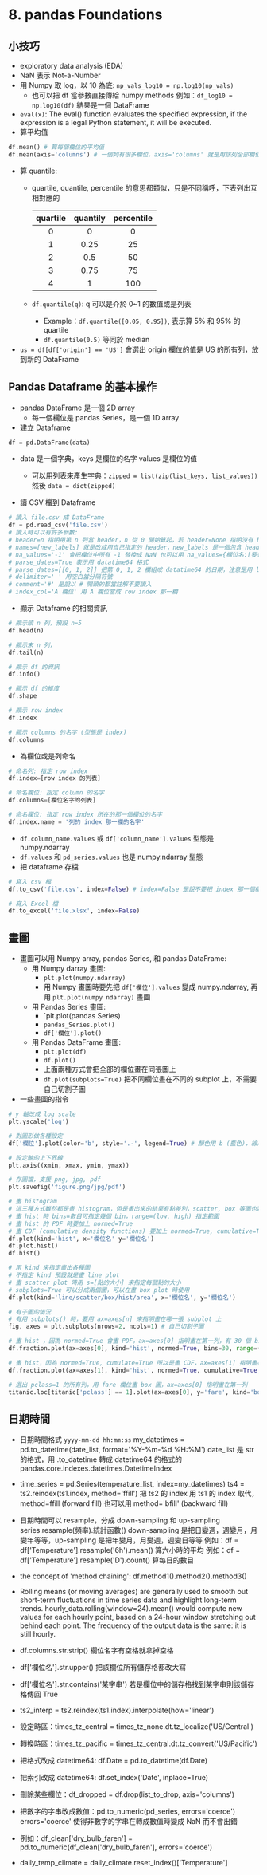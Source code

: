 # 8. pandas Foundations

## 小技巧
* exploratory data analysis (EDA)
* NaN 表示 Not-a-Number
* 用 Numpy 取 log，以 10 為底: `np_vals_log10 = np.log10(np_vals)`
  *  也可以把 df 當參數直接傳給 numpy methods 例如：`df_log10 = np.log10(df)` 結果是一個 DataFrame
* `eval(x)`: The eval() function evaluates the specified expression, if the expression is a legal Python statement, it will be executed.
* 算平均值

```python
df.mean() # 算每個欄位的平均值
df.mean(axis='columns') # 一個列有很多欄位，axis='columns' 就是用該列全部欄位來算此列的平均值
```

* 算 quantile: 
  * quartile, quantile, percentile 的意思都類似，只是不同稱呼，下表列出互相對應的

  	|quartile|quantily|percentile|
  	|:---:|:---:|:---:|
  	|0|0|0|
  	|1|0.25|25|
  	|2|0.5|50|
  	|3|0.75|75|
  	|4|1|100|
   
  * `df.quantile(q)`: q 可以是介於 0~1 的數值或是列表
    *  Example：`df.quantile([0.05, 0.95])`, 表示算 5% 和 95% 的 quartile
    *  `df.quantile(0.5)` 等同於 median
* `us = df[df['origin'] == 'US']` 會選出 origin 欄位的值是 US 的所有列，放到新的 DataFrame


## Pandas Dataframe 的基本操作
* pandas DataFrame 是一個 2D array 
  * 每一個欄位是 pandas Series，是一個 1D array
* 建立 Dataframe

```python
df = pd.DataFrame(data)
```

  * data 是一個字典，keys 是欄位的名字 values 是欄位的值
    * 可以用列表來產生字典：`zipped = list(zip(list_keys, list_values))` 然後 `data = dict(zipped)`

* 讀 CSV 檔到 Dataframe

```python
# 讀入 file.csv 成 DataFrame
df = pd.read_csv('file.csv')
# 讀入時可以有許多參數:
# header=n 指明用第 n 列當 header，n 從 0 開始算起，若 header=None 指明沒有 header
# names=[new_labels] 就是改成用自己指定的 header，new_labels 是一個包含 header 的列表，指明每一個欄位的名字
# na_values='-1' 會把欄位中所有 -1 替換成 NaN 也可以用 na_values={欄位名:[要替換成 NaN 的列表]}
# parse_dates=True 表示用 datatime64 格式
# parse_dates=[[0, 1, 2]] 把第 0, 1, 2 欄組成 datatime64 的日期，注意是用 list of list
# delimiter=' ' 用空白當分隔符號
# comment='#' 是說以 # 開頭的都當註解不要讀入
# index_col='A 欄位' 用 A 欄位當成 row index 那一欄
```

* 顯示 Dataframe 的相關資訊

```python
# 顯示頭 n 列，預設 n=5
df.head(n)

# 顯示末 n 列，
df.tail(n)

# 顯示 df 的資訊
df.info()

# 顯示 df 的維度
df.shape

# 顯示 row index
df.index

# 顯示 columns 的名字 (型態是 index)
df.columns
```

* 為欄位或是列命名

```python
# 命名列: 指定 row index
df.index=[row index 的列表]

# 命名欄位: 指定 column 的名字
df.columns=[欄位名字的列表]

# 命名欄位: 指定 row index 所在的那一個欄位的名字
df.index.name = '列的 index 那一欄的名字'
```

* `df.column_name.values` 或 `df['column_name'].values` 型態是 numpy.ndarray
* `df.values` 和 `pd_series.values` 也是 numpy.ndarray 型態
* 把 dataframe 存檔

```python
# 寫入 csv 檔
df.to_csv('file.csv', index=False) # index=False 是說不要把 index 那一個欄位寫入 csv，加上 sep='\t' 變成用 tab 分隔 (預設是用 , 分隔)

# 寫入 Excel 檔
df.to_excel('file.xlsx', index=False) 
```

## 畫圖
* 畫圖可以用 Numpy array, pandas Series, 和 pandas DataFrame:
  * 用 Numpy darray 畫圖:
    * `plt.plot(numpy.ndarray)`
    * 用 Numpy 畫圖時要先把 `df['欄位'].values` 變成 numpy.ndarray, 再用 `plt.plot(numpy ndarray)` 畫圖
  * 用 Pandas Series 畫圖:
    * `plt.plot(pandas Series)
    *  `pandas_Series.plot()`
    *  `df['欄位'].plot()`
  * 用 Pandas DataFrame 畫圖:
    * `plt.plot(df)` 
    * `df.plot()`
    * 上面兩種方式會把全部的欄位畫在同張圖上 
    * `df.plot(subplots=True)` 把不同欄位畫在不同的 subplot 上，不需要自己切割子圖
* 一些畫圖的指令

```python
# y 軸改成 log scale
plt.yscale('log')

# 對圖形做各種設定
df['欄位'].plot(color='b', style='.-', legend=True) # 顏色用 b (藍色)，線用 .-，有 legend

# 設定軸的上下界線
plt.axis((xmin, xmax, ymin, ymax))

# 存圖檔，支援 png, jpg, pdf
plt.savefig('figure.png/jpg/pdf')

# 畫 histogram
# 這三種方式雖然都是畫 histogram，但是畫出來的結果有點差別，scatter, box 等圖也類似用法
# 畫 hist 時 bins=數目可指定幾個 bin，range=(low, high) 指定範圍
# 畫 hist 的 PDF 時要加上 normed=True 
# 畫 CDF (cumulative density functions) 要加上 normed=True, cumulative=True
df.plot(kind='hist', x='欄位名' y='欄位名')
df.plot.hist()
df.hist()

# 用 kind 來指定畫出各種圖
# 不指定 kind 預設就是畫 line plot
# 畫 scatter plot 時用 s=[點的大小] 來指定每個點的大小
# subplots=True 可以分成兩個圖，可以在畫 box plot 時使用
df.plot(kind='line/scatter/box/hist/area', x='欄位名', y='欄位名')

# 有子圖的情況
# 有用 subplots() 時，要用 ax=axes[n] 來指明畫在哪一張 subplot 上
fig, axes = plt.subplots(nrows=2, ncols=1) # 自己切割子圖

# 畫 hist ，因為 normed=True 會畫 PDF，ax=axes[0] 指明畫在第一列，有 30 個 bins，範圍是 0~3
df.fraction.plot(ax=axes[0], kind='hist', normed=True, bins=30, range=(0,.3))

# 畫 hist，因為 normed=True, cumulate=True 所以是畫 CDF，ax=axes[1] 指明畫在第二列，有 30 個 bins，範圍是 0~3
df.fraction.plot(ax=axes[1], kind='hist', normed=True, cumulative=True, bins=30, range=(0,.3))

# 選出 pclass=1 的所有列，用 fare 欄位畫 box 圖，ax=axes[0] 指明畫在第一列
titanic.loc[titanic['pclass'] == 1].plot(ax=axes[0], y='fare', kind='box')
```

## 日期時間
* 日期時間格式 `yyyy-mm-dd hh:mm:ss`
my_datetimes = pd.to_datetime(date_list, format='%Y-%m-%d %H:%M') date_list 是 str 的格式，用 .to_datetime 轉成 datetime64 的格式的 pandas.core.indexes.datetimes.DatetimeIndex
- time_series = pd.Series(temperature_list, index=my_datetimes)
ts4 = ts2.reindex(ts1.index, method='ffill') 把 ts2 的 index 用 ts1 的 index 取代，method=ffill (forward fill) 也可以用 method='bfill' (backward fill)

- 日期時間可以 resample，分成 down-sampling 和 up-sampling
series.resample(頻率).統計函數()
down-sampling 是把日變週，週變月，月變年等等，up-sampling 是把年變月，月變週，週變日等等
例如：df = df['Temperature'].resample('6h').mean() 算六小時的平均
例如：df = df['Temperature'].resample('D').count() 算每日的數目
- the concept of 'method chaining': df.method1().method2().method3()
- Rolling means (or moving averages) are generally used to smooth out short-term fluctuations in time series data and highlight long-term trends.
hourly_data.rolling(window=24).mean() would compute new values for each hourly point, based on a 24-hour window stretching out behind each point. The frequency of the output data is the same: it is still hourly.
- df.columns.str.strip() 欄位名字有空格就拿掉空格
- df['欄位名'].str.upper() 把該欄位所有儲存格都改大寫
- df['欄位名'].str.contains('某字串') 若是欄位中的儲存格找到某字串則該儲存格傳回 True
- ts2_interp = ts2.reindex(ts1.index).interpolate(how='linear')

- 設定時區：times_tz_central = times_tz_none.dt.tz_localize('US/Central')
- 轉換時區：times_tz_pacific = times_tz_central.dt.tz_convert('US/Pacific')

- 把格式改成 datetime64: df.Date = pd.to_datetime(df.Date)
- 把索引改成 datetime64: df.set_index('Date', inplace=True)

- 刪除某些欄位：df_dropped = df.drop(list_to_drop, axis='columns')

- 把數字的字串改成數值：pd.to_numeric(pd_series, errors='coerce') errors='coerce' 使得非數字的字串在轉成數值時變成 NaN 而不會出錯
- 例如：df_clean['dry_bulb_faren'] = pd.to_numeric(df_clean['dry_bulb_faren'], errors='coerce')
- daily_temp_climate = daily_climate.reset_index()['Temperature']
